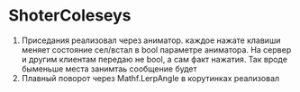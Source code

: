 # ShoterColeseys
1) Приседания реализовал через аниматор. каждое нажате клавиши меняет состояние сел/встал в bool параметре аниматора. На сервер и другим клиентам передаю не bool, а сам факт нажатия. Так вроде быменьше места занимтаь сообщение будет
2) Плавный поворот через Mathf.LerpAngle в корутинках реализовал
